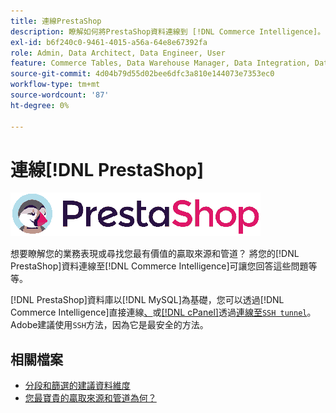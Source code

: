 ```yaml
---
title: 連線PrestaShop
description: 瞭解如何將PrestaShop資料連線到 [!DNL Commerce Intelligence]。
exl-id: b6f240c0-9461-4015-a56a-64e8e67392fa
role: Admin, Data Architect, Data Engineer, User
feature: Commerce Tables, Data Warehouse Manager, Data Integration, Data Import/Export
source-git-commit: 4d04b79d55d02bee6dfc3a810e144073e7353ec0
workflow-type: tm+mt
source-wordcount: '87'
ht-degree: 0%

---
```


# 連線[!DNL PrestaShop]

![PrestaShop標誌](../../../assets/Prestashop-logo.png)

想要瞭解您的業務表現或尋找您最有價值的贏取來源和管道？ 將您的[!DNL PrestaShop]資料連線至[!DNL Commerce Intelligence]可讓您回答這些問題等等。

[!DNL PrestaShop]資料庫以[!DNL MySQL]為基礎，您可以透過[!DNL Commerce Intelligence]直接連線[、](../integrations/mysql-via-a-direct-connection.md)或[[!DNL cPanel]](../integrations/mysql-via-cpanel.md)透過[連線至`SSH tunnel`](../integrations/mysql-via-ssh-tunnel.md)。 Adobe建議使用`SSH`方法，因為它是最安全的方法。

## 相關檔案

* [分段和篩選的建議資料維度](../../../best-practices/segment-filter.md)
* [您最寶貴的贏取來源和管道為何？](../../analysis/most-value-source-channel.md)
